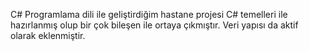 C# Programlama dili ile geliştirdiğim hastane projesi C# temelleri ile hazırlanmış olup bir çok bileşen ile ortaya çıkmıştır. Veri yapısı da aktif olarak eklenmiştir.

